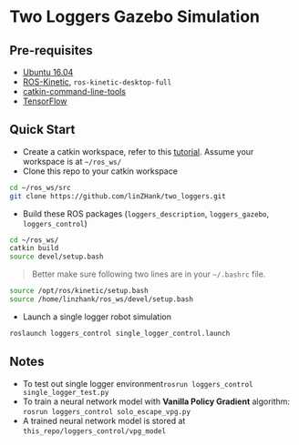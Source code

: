# Two Loggers Gazebo Simulation

## Pre-requisites
- [Ubuntu 16.04](http://releases.ubuntu.com/16.04/)
- [ROS-Kinetic](http://wiki.ros.org/kinetic), `ros-kinetic-desktop-full`
- [catkin-command-line-tools](https://catkin-tools.readthedocs.io/en/latest/)
- [TensorFlow](https://www.tensorflow.org/)

## Quick Start
- Create a catkin workspace, refer to this [tutorial](http://wiki.ros.org/catkin/Tutorials/create_a_workspace). Assume your workspace is at `~/ros_ws/`
- Clone this repo to your catkin workspace
```bash
cd ~/ros_ws/src
git clone https://github.com/linZHank/two_loggers.git
```
- Build these ROS packages (`loggers_description`, `loggers_gazebo`, `loggers_control`)
``` bash
cd ~/ros_ws/
catkin build
source devel/setup.bash
```
> Better make sure following two lines are in your `~/.bashrc` file.
``` bash
source /opt/ros/kinetic/setup.bash
source /home/linzhank/ros_ws/devel/setup.bash
```
- Launch a single logger robot simulation
``` bash
roslaunch loggers_control single_logger_control.launch 
```

## Notes
- To test out single logger environment`rosrun loggers_control single_logger_test.py`
- To train a neural network model with **Vanilla Policy Gradient** algorithm: `rosrun loggers_control solo_escape_vpg.py`
- A trained neural network model is stored at `this_repo/loggers_control/vpg_model`

